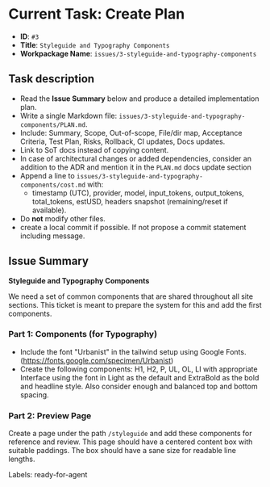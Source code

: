 # Current Task: Create Plan

- **ID**: `#3`
- **Title**: `Styleguide and Typography Components`
- **Workpackage Name**: `issues/3-styleguide-and-typography-components`

## Task description

- Read the **Issue Summary** below and produce a detailed implementation plan.
- Write a single Markdown file: `issues/3-styleguide-and-typography-components/PLAN.md`.
- Include: Summary, Scope, Out-of-scope, File/dir map, Acceptance Criteria, Test Plan, Risks, Rollback, CI updates, Docs updates.
- Link to SoT docs instead of copying content.
- In case of architectural changes or added dependencies, consider an addition to the ADR and mention it in the `PLAN.md` docs update section
- Append a line to `issues/3-styleguide-and-typography-components/cost.md` with:
  - timestamp (UTC), provider, model, input_tokens, output_tokens, total_tokens, estUSD, headers snapshot (remaining/reset if available).
- Do **not** modify other files.
- create a local commit if possible. If not propose a commit statement including message.

## Issue Summary

**Styleguide and Typography Components**

We need a set of common components that are shared throughout all site sections. This ticket is meant to prepare the system for this and add the first components.

### Part 1: Components (for Typography)

- Include the font &quot;Urbanist&quot; in the tailwind setup using Google Fonts. (https://fonts.google.com/specimen/Urbanist)
- Create the following components: H1, H2, P, UL, OL, LI with appropriate Interface using the font in Light as the default and ExtraBold as the bold and headline style. Also consider enough and balanced top and bottom spacing.

### Part 2: Preview Page

Create a page under the path `/styleguide` and add these components for reference and review. This page should have a centered content box with suitable paddings. The box should have a sane size for readable line lengths.

Labels: ready-for-agent
